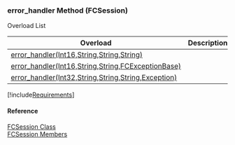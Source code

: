 ﻿### error_handler Method (FCSession)

Overload List

| Overload | Description |
| --- | --- |
| [error_handler(Int16,String,String,String)](FChoice.Foundation.Clarify.Compatibility~FChoice.Foundation.Clarify.Compatibility.FCSession~error_handler(Int16,String,String,String).md) |   |
| [error_handler(Int16,String,String,FCExceptionBase)](FChoice.Foundation.Clarify.Compatibility~FChoice.Foundation.Clarify.Compatibility.FCSession~error_handler(Int16,String,String,FCExceptionBase).md) |   |
| [error_handler(Int32,String,String,String,Exception)](FChoice.Foundation.Clarify.Compatibility~FChoice.Foundation.Clarify.Compatibility.FCSession~error_handler(Int32,String,String,String,Exception).md) |   |

[!include[Requirements](../partials/requirements.md)]



#### Reference

[FCSession Class](FChoice.Foundation.Clarify.Compatibility~FChoice.Foundation.Clarify.Compatibility.FCSession.md)  
[FCSession Members](FChoice.Foundation.Clarify.Compatibility~FChoice.Foundation.Clarify.Compatibility.FCSession_members.md)